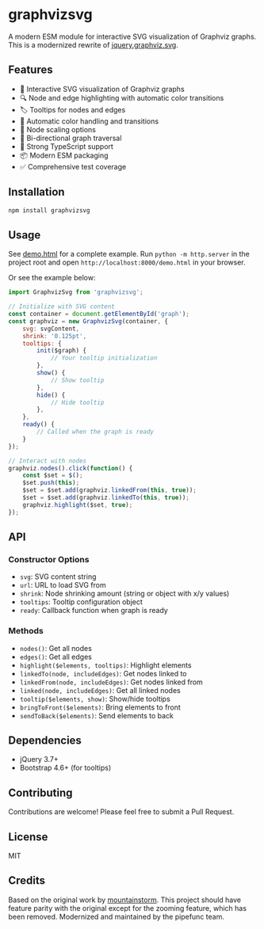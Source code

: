 # graphvizsvg

A modern ESM module for interactive SVG visualization of Graphviz graphs.
This is a modernized rewrite of [jquery.graphviz.svg](https://github.com/mountainstorm/jquery.graphviz.svg).

## Features

* 🎯 Interactive SVG visualization of Graphviz graphs
* 🔍 Node and edge highlighting with automatic color transitions
* 🏷️ Tooltips for nodes and edges
* 🎨 Automatic color handling and transitions
* 📏 Node scaling options
* 🔄 Bi-directional graph traversal
* 💪 Strong TypeScript support
* 📦 Modern ESM packaging
* ✅ Comprehensive test coverage

## Installation

```bash
npm install graphvizsvg
```

## Usage

See [demo.html](demo.html) for a complete example.
Run `python -m http.server` in the project root and open `http://localhost:8000/demo.html` in your browser.

Or see the example below:

```javascript
import GraphvizSvg from 'graphvizsvg';

// Initialize with SVG content
const container = document.getElementById('graph');
const graphviz = new GraphvizSvg(container, {
    svg: svgContent,
    shrink: '0.125pt',
    tooltips: {
        init($graph) {
            // Your tooltip initialization
        },
        show() {
            // Show tooltip
        },
        hide() {
            // Hide tooltip
        },
    },
    ready() {
        // Called when the graph is ready
    }
});

// Interact with nodes
graphviz.nodes().click(function() {
    const $set = $();
    $set.push(this);
    $set = $set.add(graphviz.linkedFrom(this, true));
    $set = $set.add(graphviz.linkedTo(this, true));
    graphviz.highlight($set, true);
});
```

## API

### Constructor Options

- `svg`: SVG content string
- `url`: URL to load SVG from
- `shrink`: Node shrinking amount (string or object with x/y values)
- `tooltips`: Tooltip configuration object
- `ready`: Callback function when graph is ready

### Methods

- `nodes()`: Get all nodes
- `edges()`: Get all edges
- `highlight($elements, tooltips)`: Highlight elements
- `linkedTo(node, includeEdges)`: Get nodes linked to
- `linkedFrom(node, includeEdges)`: Get nodes linked from
- `linked(node, includeEdges)`: Get all linked nodes
- `tooltip($elements, show)`: Show/hide tooltips
- `bringToFront($elements)`: Bring elements to front
- `sendToBack($elements)`: Send elements to back

## Dependencies

- jQuery 3.7+
- Bootstrap 4.6+ (for tooltips)

## Contributing

Contributions are welcome! Please feel free to submit a Pull Request.

## License

MIT

## Credits

Based on the original work by [mountainstorm](https://github.com/mountainstorm/jquery.graphviz.svg).
This project should have feature parity with the original except for the zooming feature, which has been removed.
Modernized and maintained by the pipefunc team.
